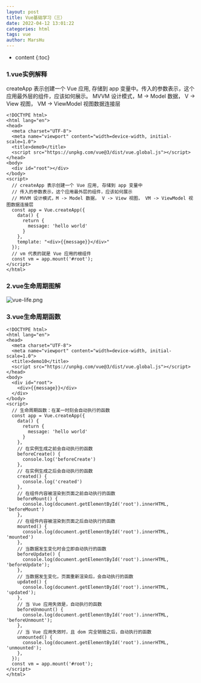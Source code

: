 ```yaml
---
layout: post
title: Vue基础学习（三）
date: 2022-04-12 13:01:22
categories: html
tags: vue
author: MarsHu
---
```


* content
{:toc}

### 1.vue实例解释  ###
createApp 表示创建一个 Vue 应用, 存储到 app 变量中。传入的参数表示，这个应用最外层的组件，应该如何展示。
MVVM 设计模式，M -> Model 数据， V -> View 视图， VM -> ViewModel 视图数据连接层





	<!DOCTYPE html>
	<html lang="en">
	<head>
	  <meta charset="UTF-8">
	  <meta name="viewport" content="width=device-width, initial-scale=1.0">
	  <title>demo9</title>
	  <script src="https://unpkg.com/vue@3/dist/vue.global.js"></script>
	</head>
	<body>
	  <div id="root"></div>
	</body>
	<script>
	  // createApp 表示创建一个 Vue 应用, 存储到 app 变量中
	  // 传入的参数表示，这个应用最外层的组件，应该如何展示
	  // MVVM 设计模式，M -> Model 数据， V -> View 视图， VM -> ViewModel 视图数据连接层
	  const app = Vue.createApp({
	    data() {
	      return {
	        message: 'hello world'
	      }
	    },
	    template: "<div>{{message}}</div>"
	  });
	  // vm 代表的就是 Vue 应用的根组件
	  const vm = app.mount('#root');
	</script>
	</html>

### 2.vue生命周期图解  ###
![vue-life.png](http://marshucheng1.github.io/assets/vue/vue-life.png)

### 3.vue生命周期函数  ###

	<!DOCTYPE html>
	<html lang="en">
	<head>
	  <meta charset="UTF-8">
	  <meta name="viewport" content="width=device-width, initial-scale=1.0">
	  <title>demo10</title>
	  <script src="https://unpkg.com/vue@3/dist/vue.global.js"></script>
	</head>
	<body>
	  <div id="root">
	    <div>{{message}}</div>
	  </div>
	</body>
	<script>
	  // 生命周期函数：在某一时刻会自动执行的函数
	  const app = Vue.createApp({
	    data() {
	      return {
	        message: 'hello world'
	      }
	    },
	    // 在实例生成之前会自动执行的函数
	    beforeCreate() {
	      console.log('beforeCreate')
	    },
	    // 在实例生成之后会自动执行的函数
	    created() {
	      console.log('created')
	    },
	    // 在组件内容被渲染到页面之前自动执行的函数
	    beforeMount() {
	      console.log(document.getElementById('root').innerHTML, 'beforeMount')
	    },
	    // 在组件内容被渲染到页面之后自动执行的函数
	    mounted() {
	      console.log(document.getElementById('root').innerHTML, 'mounted')
	    },
	    // 当数据发生变化时会立即自动执行的函数
	    beforeUpdate() {
	      console.log(document.getElementById('root').innerHTML, 'beforeUpdate');
	    },
	    // 当数据发生变化，页面重新渲染后，会自动执行的函数
	    updated() {
	      console.log(document.getElementById('root').innerHTML, 'updated');
	    },
	    // 当 Vue 应用失效是，自动执行的函数
	    beforeUnmount() {
	      console.log(document.getElementById('root').innerHTML, 'beforeUnmount');
	    },
	    // 当 Vue 应用失效时，且 dom 完全销毁之后，自动执行的函数
	    unmounted() {
	      console.log(document.getElementById('root').innerHTML, 'unmounted');
	    },
	  });
	  const vm = app.mount('#root');
	</script>
	</html>